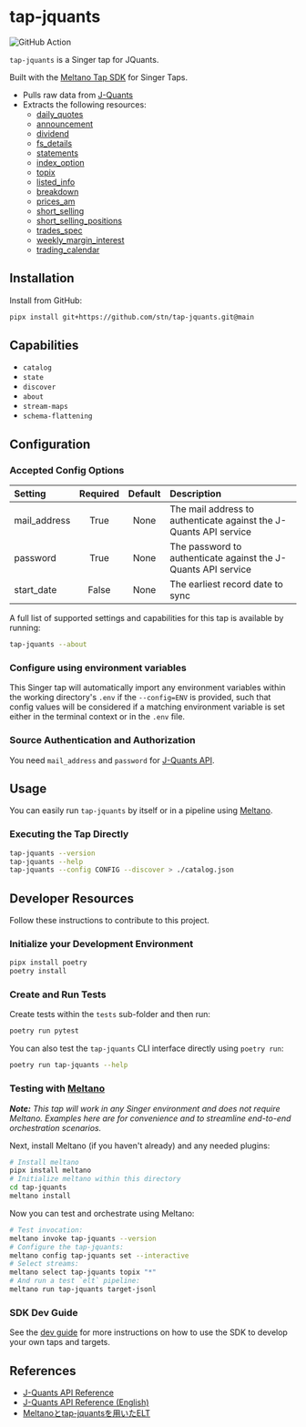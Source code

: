 # tap-jquants

![GitHub Action](https://github.com/stn/tap-jquants/actions/workflows/ci_workflow.yml/badge.svg)

`tap-jquants` is a Singer tap for JQuants.

Built with the [Meltano Tap SDK](https://sdk.meltano.com) for Singer Taps.

- Pulls raw data from [J-Quants](https://jpx-jquants.com/)
- Extracts the following resources:
  - [daily_quotes](https://jpx.gitbook.io/j-quants-ja/api-reference/daily_quotes)
  - [announcement](https://jpx.gitbook.io/j-quants-ja/api-reference/announcement)
  - [dividend](https://jpx.gitbook.io/j-quants-ja/api-reference/dividend)
  - [fs_details](https://jpx.gitbook.io/j-quants-ja/api-reference/statements-1)
  - [statements](https://jpx.gitbook.io/j-quants-ja/api-reference/statements)
  - [index_option](https://jpx.gitbook.io/j-quants-ja/api-reference/index_option)
  - [topix](https://jpx.gitbook.io/j-quants-ja/api-reference/topix)
  - [listed_info](https://jpx.gitbook.io/j-quants-ja/api-reference/listed_info)
  - [breakdown](https://jpx.gitbook.io/j-quants-ja/api-reference/breakdown)
  - [prices_am](https://jpx.gitbook.io/j-quants-ja/api-reference/prices_am)
  - [short_selling](https://jpx.gitbook.io/j-quants-ja/api-reference/short_selling)
  - [short_selling_positions](https://jpx.gitbook.io/j-quants-ja/api-reference/short_selling_positions)
  - [trades_spec](https://jpx.gitbook.io/j-quants-ja/api-reference/trades_spec)
  - [weekly_margin_interest](https://jpx.gitbook.io/j-quants-ja/api-reference/weekly_margin_interest)
  - [trading_calendar](https://jpx.gitbook.io/j-quants-ja/api-reference/trading_calendar)


## Installation

Install from GitHub:

```bash
pipx install git+https://github.com/stn/tap-jquants.git@main
```


## Capabilities

* `catalog`
* `state`
* `discover`
* `about`
* `stream-maps`
* `schema-flattening`


## Configuration

### Accepted Config Options

<!--
This section can be created by copy-pasting the CLI output from:

```
tap-jquants --about --format=markdown
```
-->

| Setting      | Required | Default | Description                                                       |
|:-------------|:--------:|:-------:|:------------------------------------------------------------------|
| mail_address |   True   |  None   | The mail address to authenticate against the J-Quants API service |
| password     |   True   |  None   | The password to authenticate against the J-Quants API service     |
| start_date   |  False   |  None   | The earliest record date to sync                                  |

A full list of supported settings and capabilities for this
tap is available by running:

```bash
tap-jquants --about
```

### Configure using environment variables

This Singer tap will automatically import any environment variables within the working directory's
`.env` if the `--config=ENV` is provided, such that config values will be considered if a matching
environment variable is set either in the terminal context or in the `.env` file.

### Source Authentication and Authorization

You need `mail_address` and `password` for [J-Quants API](https://jpx-jquants.com/).

## Usage

You can easily run `tap-jquants` by itself or in a pipeline using [Meltano](https://meltano.com/).

### Executing the Tap Directly

```bash
tap-jquants --version
tap-jquants --help
tap-jquants --config CONFIG --discover > ./catalog.json
```

## Developer Resources

Follow these instructions to contribute to this project.

### Initialize your Development Environment

```bash
pipx install poetry
poetry install
```

### Create and Run Tests

Create tests within the `tests` sub-folder and
  then run:

```bash
poetry run pytest
```

You can also test the `tap-jquants` CLI interface directly using `poetry run`:

```bash
poetry run tap-jquants --help
```

### Testing with [Meltano](https://www.meltano.com)

_**Note:** This tap will work in any Singer environment and does not require Meltano.
Examples here are for convenience and to streamline end-to-end orchestration scenarios._

Next, install Meltano (if you haven't already) and any needed plugins:

```bash
# Install meltano
pipx install meltano
# Initialize meltano within this directory
cd tap-jquants
meltano install
```

Now you can test and orchestrate using Meltano:

```bash
# Test invocation:
meltano invoke tap-jquants --version
# Configure the tap-jquants:
meltano config tap-jquants set --interactive
# Select streams:
meltano select tap-jquants topix "*"
# And run a test `elt` pipeline:
meltano run tap-jquants target-jsonl
```

### SDK Dev Guide

See the [dev guide](https://sdk.meltano.com/en/latest/dev_guide.html) for more instructions on how to use the SDK to
develop your own taps and targets.

## References

- [J-Quants API Reference](https://jpx.gitbook.io/j-quants-ja/)
- [J-Quants API Reference (English)](https://jpx.gitbook.io/j-quants-en/)
- [Meltanoとtap-jquantsを用いたELT](https://zenn.dev/akrisn/articles/meltano_jquants_setup)
